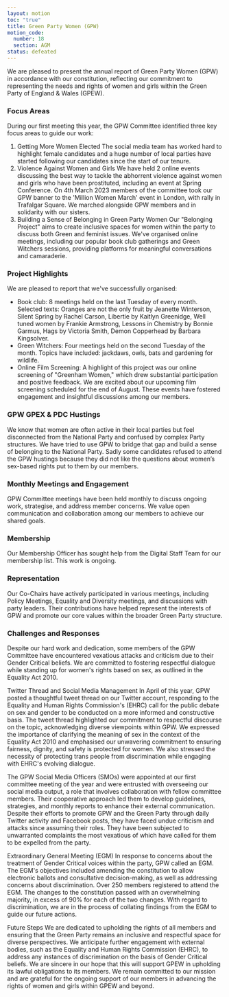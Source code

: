 ```yaml
---
layout: motion
toc: "true"
title: Green Party Women (GPW)
motion_code:
  number: 18
  section: AGM
status: defeated
---
```

We are pleased to present the annual report of Green Party Women (GPW) in accordance with our constitution, reflecting our commitment to representing the needs and rights of women and girls within the Green Party of England & Wales (GPEW).

### Focus Areas
During our first meeting this year, the GPW Committee identified three key focus areas to guide our work:

1. Getting More Women Elected The social media team has worked hard to highlight female candidates and a huge number of local parties have started following our candidates since the start of our tenure.
2. Violence Against Women and Girls We have held 2 online events discussing the best way to tackle the abhorrent violence against women and girls who have been prostituted, including an event at Spring Conference. On 4th March 2023 members of the committee took our GPW banner to the 'Million Women March' event in London, with rally in Trafalgar Square. We marched alongside GPW members and in solidarity with our sisters.
3. Building a Sense of Belonging in Green Party Women Our "Belonging Project" aims to create inclusive spaces for women within the party to discuss both Green and feminist issues. We've organised online meetings, including our popular book club gatherings and Green Witchers sessions, providing platforms for meaningful conversations and camaraderie.

### Project Highlights
We are pleased to report that we've successfully organised:

* Book club: 8 meetings held on the last Tuesday of every month. Selected texts: Oranges are not the only fruit by Jeanette Winterson, Silent Spring by Rachel Carson, Libertie by Kaitlyn Greenidge, Well tuned women by Frankie Armstrong, Lessons in Chemistry by Bonnie Garmus, Hags by Victoria Smith, Demon Copperhead by Barbara Kingsolver.
* Green Witchers: Four meetings held on the second Tuesday of the month. Topics have included: jackdaws, owls, bats and gardening for wildlife.
* Online Film Screening: A highlight of this project was our online screening of "Greenham Women," which drew substantial participation and positive feedback. We are excited about our upcoming film screening scheduled for the end of August. These events have fostered engagement and insightful discussions among our members.

### GPW GPEX & PDC Hustings
We know that women are often active in their local parties but feel disconnected from the National Party and confused by complex Party structures. We have tried to use GPW to bridge that gap and build a sense of belonging to the National Party. Sadly some candidates refused to attend the GPW hustings because they did not like the questions about women’s sex-based rights put to them by our members.

### Monthly Meetings and Engagement
GPW Committee meetings have been held monthly to discuss ongoing work, strategise, and address member concerns. We value open communication and collaboration among our members to achieve our shared goals.

### Membership
Our Membership Officer has sought help from the Digital Staff Team for our membership list. This work is ongoing.

### Representation
Our Co-Chairs have actively participated in various meetings, including Policy Meetings, Equality and Diversity meetings, and discussions with party leaders. Their contributions have helped represent the interests of GPW and promote our core values within the broader Green Party structure.

### Challenges and Responses
Despite our hard work and dedication, some members of the GPW Committee have encountered vexatious attacks and criticism due to their Gender Critical beliefs. We are committed to fostering respectful dialogue while standing up for women's rights based on sex, as outlined in the Equality Act 2010.

Twitter Thread and Social Media Management In April of this year, GPW posted a thoughtful tweet thread on our Twitter account, responding to the Equality and Human Rights Commission's (EHRC) call for the public debate on sex and gender to be conducted on a more informed and constructive basis. The tweet thread highlighted our commitment to respectful discourse on the topic, acknowledging diverse viewpoints within GPW. We expressed the importance of clarifying the meaning of sex in the context of the Equality Act 2010 and emphasised our unwavering commitment to ensuring fairness, dignity, and safety is protected for women. We also stressed the necessity of protecting trans people from discrimination while engaging with EHRC's evolving dialogue.

The GPW Social Media Officers (SMOs) were appointed at our first committee meeting of the year and were entrusted with overseeing our social media output, a role that involves collaboration with fellow committee members. Their cooperative approach led them to develop guidelines, strategies, and monthly reports to enhance their external communication. Despite their efforts to promote GPW and the Green Party through daily Twitter activity and Facebook posts, they have faced undue criticism and attacks since assuming their roles. They have been subjected to unwarranted complaints the most vexatious of which have called for them to be expelled from the party.

Extraordinary General Meeting (EGM) In response to concerns about the treatment of Gender Critical voices within the party, GPW called an EGM. The EGM's objectives included amending the constitution to allow electronic ballots and consultative decision-making, as well as addressing concerns about discrimination. Over 250 members registered to attend the EGM. The changes to the constitution passed with an overwhelming majority, in excess of 90% for each of the two changes. With regard to discrimination, we are in the process of collating findings from the EGM to guide our future actions.

Future Steps We are dedicated to upholding the rights of all members and ensuring that the Green Party remains an inclusive and respectful space for diverse perspectives. We anticipate further engagement with external bodies, such as the Equality and Human Rights Commission (EHRC), to address any instances of discrimination on the basis of Gender Critical beliefs. We are sincere in our hope that this will support GPEW in upholding its lawful obligations to its members. We remain committed to our mission and are grateful for the ongoing support of our members in advancing the rights of women and girls within GPEW and beyond.
